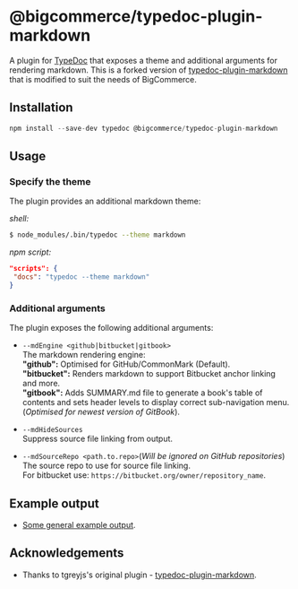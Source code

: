 # @bigcommerce/typedoc-plugin-markdown

A plugin for [TypeDoc](https://github.com/TypeStrong/typedoc) that exposes a
theme and additional arguments for rendering markdown. This is a forked version
of [typedoc-plugin-markdown](https://github.com/tgreyjs/typedoc-plugin-markdown)
that is modified to suit the needs of BigCommerce.

## Installation

```javascript
npm install --save-dev typedoc @bigcommerce/typedoc-plugin-markdown
```

## Usage

### Specify the theme

The plugin provides an additional markdown theme:

*shell:*

```bash
$ node_modules/.bin/typedoc --theme markdown
```

*npm script:*

```json
"scripts": {
 "docs": "typedoc --theme markdown"
}
```

### Additional arguments

The plugin exposes the following additional arguments:

* `--mdEngine <github|bitbucket|gitbook>`\
  The markdown rendering engine:\
  **"github":** Optimised for GitHub/CommonMark (Default).\
  **"bitbucket":** Renders markdown to support Bitbucket anchor linking and
  more.\
  **"gitbook":** Adds SUMMARY.md file to generate a book's table of contents and
  sets header levels to display correct sub-navigation menu. (*Optimised for
  newest version of GitBook*).

* `--mdHideSources`\
  Suppress source file linking from output.

* `--mdSourceRepo <path.to.repo>`(*Will be ignored on GitHub repositories*)\
  The source repo to use for source file linking.\
  For bitbucket use: `https://bitbucket.org/owner/repository_name`.

## Example output

* [Some general example output](https://github.com/bigcommerce/typedoc-plugin-markdown/tree/master/examples/out/README.md).

## Acknowledgements

* Thanks to tgreyjs's original plugin -
  [typedoc-plugin-markdown](https://github.com/tgreyjs/typedoc-plugin-markdown).
